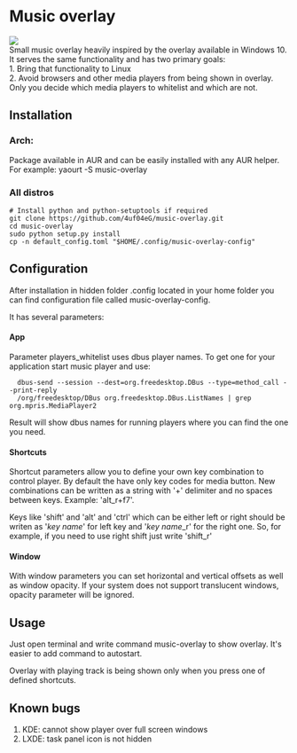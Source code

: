 # Music overlay
<img src='https://i.ibb.co/XYRsc3N/screenshot.png'><br>
Small music overlay heavily inspired by the overlay available in Windows 10.
It serves the same functionality and has two primary goals:<br>
    1. Bring that functionality to Linux<br>
    2. Avoid browsers and other media players from being shown in overlay.
Only you decide which media players to whitelist and which are not.

## Installation
### Arch: 
   Package available in AUR and can be easily installed with any AUR helper.
   For example: yaourt -S music-overlay
### All distros
    # Install python and python-setuptools if required
    git clone https://github.com/4uf04eG/music-overlay.git
    cd music-overlay
    sudo python setup.py install
    cp -n default_config.toml "$HOME/.config/music-overlay-config"
    
## Configuration
   After installation in hidden folder .config located in your home folder 
   you can find configuration file called music-overlay-config.
   
   It has several parameters:
   
   #### App 
   Parameter players_whitelist uses dbus player names. To get one for your application start music player and use:

      dbus-send --session --dest=org.freedesktop.DBus --type=method_call --print-reply          
      /org/freedesktop/DBus org.freedesktop.DBus.ListNames | grep org.mpris.MediaPlayer2
   Result will show dbus names for running players where you can find the one you need.
   
   #### Shortcuts
   Shortcut parameters allow you to define your own key combination to control player.
   By default the have only key codes for media button. New combinations can be written as a string
   with '+' delimiter and no spaces between keys. Example: 'alt_r+f7'. 
   
   Keys like 'shift' and 'alt' and 'ctrl'
   which can be either left or right should be writen as '*key name*' for left key
   and '*key name*_r' for the right one. So, for example, if you need to use right shift just write 'shift_r'
   
   #### Window
   With window parameters you can set horizontal and vertical offsets
   as well as window opacity. If your system does not support
   translucent windows, opacity parameter will be ignored.
   
## Usage
   Just open terminal and write command music-overlay to show overlay.
   It's easier to add command to autostart.
   
   Overlay with playing track is being shown 
   only when you press one of defined shortcuts.
   
## Known bugs
1. KDE: cannot show player over full screen windows
2. LXDE: task panel icon is not hidden
